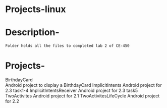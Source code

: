 # Projects-linux
# Description-
	Folder holds all the files to completed lab 2 of CE-450
# Projects-
BirthdayCard 	
	Android project to display a BirthdayCard
ImplicitIntents
	Android project for 2.3 task1-4
ImplicitIntentsReceiver
	Android project for 2.3 task5
TwoActivites
	Android project for 2.1
TwoActivitesLifeCycle
	Android project for 2.2